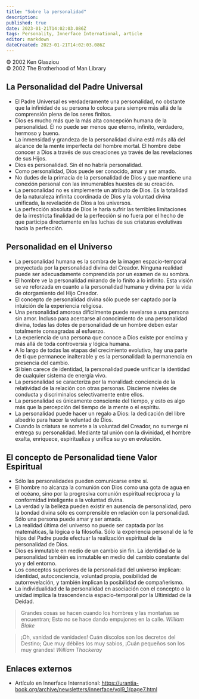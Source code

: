 ```yaml
---
title: "Sobre la personalidad"
description:
published: true
date: 2023-01-21T14:02:03.086Z
tags: Personality, Innerface International, article
editor: markdown
dateCreated: 2023-01-21T14:02:03.086Z
---
```


<p class="v-card v-sheet theme--light grey lighten-3 px-2">© 2002 Ken Glasziou<br>© 2002 The Brotherhood of Man Library</p>

## La Personalidad del Padre Universal

- El Padre Universal es verdaderamente una personalidad, no obstante que la infinidad de su persona lo coloca para siempre más allá de la comprensión plena de los seres finitos.
- Dios es mucho más que la más alta concepción humana de la personalidad. Él no puede ser menos que eterno, infinito, verdadero, hermoso y bueno.
- La inmensidad y grandeza de la personalidad divina está más allá del alcance de la mente imperfecta del hombre mortal. El hombre debe conocer a Dios a través de sus creaciones ya través de las revelaciones de sus Hijos.
- Dios es personalidad. Sin él no habría personalidad.
- Como personalidad, Dios puede ser conocido, amar y ser amado.
- No dudes de la primacía de la personalidad de Dios y que mantiene una conexión personal con las innumerables huestes de su creación.
- La personalidad no es simplemente un atributo de Dios. Es la totalidad de la naturaleza infinita coordinada de Dios y la voluntad divina unificada, la revelación de Dios a los universos.
- La perfección absoluta de Dios le haría sufrir las terribles limitaciones de la irrestricta finalidad de la perfección si no fuera por el hecho de que participa directamente en las luchas de sus criaturas evolutivas hacia la perfección.

## Personalidad en el Universo

- La personalidad humana es la sombra de la imagen espacio-temporal proyectada por la personalidad divina del Creador. Ninguna realidad puede ser adecuadamente comprendida por un examen de su sombra.
- El hombre ve la personalidad mirando de lo finito a lo infinito. Esta visión se ve reforzada en cuanto a la personalidad humana y divina por la vida de otorgamiento del Hijo Creador.
- El concepto de personalidad divina sólo puede ser captado por la intuición de la experiencia religiosa.
- Una personalidad amorosa difícilmente puede revelarse a una persona sin amor. Incluso para acercarse al conocimiento de una personalidad divina, todas las dotes de personalidad de un hombre deben estar totalmente consagradas al esfuerzo.
- La experiencia de una persona que conoce a Dios existe por encima y más allá de toda controversia y lógica humana.
- A lo largo de todas las etapas del crecimiento evolutivo, hay una parte de ti que permanece inalterable y es la personalidad: la permanencia en presencia del cambio.
- Si bien carece de identidad, la personalidad puede unificar la identidad de cualquier sistema de energía vivo.
- La personalidad se caracteriza por la moralidad: conciencia de la relatividad de la relación con otras personas. Discierne niveles de conducta y discriminalos selectivamente entre ellos.
- La personalidad es únicamente consciente del tiempo, y esto es algo más que la percepción del tiempo de la mente o el espíritu.
- La personalidad puede hacer un regalo a Dios: la dedicación del libre albedrío para hacer la voluntad de Dios.
- Cuando la criatura se somete a la voluntad del Creador, no sumerge ni entrega su personalidad. Mediante tal unión con la divinidad, el hombre exalta, enriquece, espiritualiza y unifica su yo en evolución.

## El concepto de Personalidad tiene Valor Espiritual

- Sólo las personalidades pueden comunicarse entre sí.
- El hombre no alcanza la comunión con Dios como una gota de agua en el océano, sino por la progresiva comunión espiritual recíproca y la conformidad inteligente a la voluntad divina.
- La verdad y la belleza pueden existir en ausencia de personalidad, pero la bondad divina sólo es comprensible en relación con la personalidad. Sólo una persona puede amar y ser amada.
- La realidad última del universo no puede ser captada por las matemáticas, la lógica o la filosofía. Sólo la experiencia personal de la fe hijos del Padre puede efectuar la realización espiritual de la personalidad de Dios.
- Dios es inmutable en medio de un cambio sin fin. La identidad de la personalidad también es inmutable en medio del cambio constante del yo y del entorno.
- Los conceptos superiores de la personalidad del universo implican: identidad, autoconciencia, voluntad propia, posibilidad de autorrevelación, y también implican la posibilidad de compañerismo.
- La individualidad de la personalidad en asociación con el concepto o la unidad implica la trascendencia espacio-temporal por la Ultimidad de la Deidad.

> Grandes cosas se hacen cuando los hombres y las montañas se encuentran;
> Esto no se hace dando empujones en la calle.
> _William Blake_

> ¡Oh, vanidad de vanidades!
> Cuán díscolos son los decretos del Destino;
> Que muy débiles los muy sabios,
> ¡Cuán pequeños son los muy grandes!
> _William Thackeray_

## Enlaces externos

* Artículo en Innerface International: https://urantia-book.org/archive/newsletters/innerface/vol9_1/page7.html
